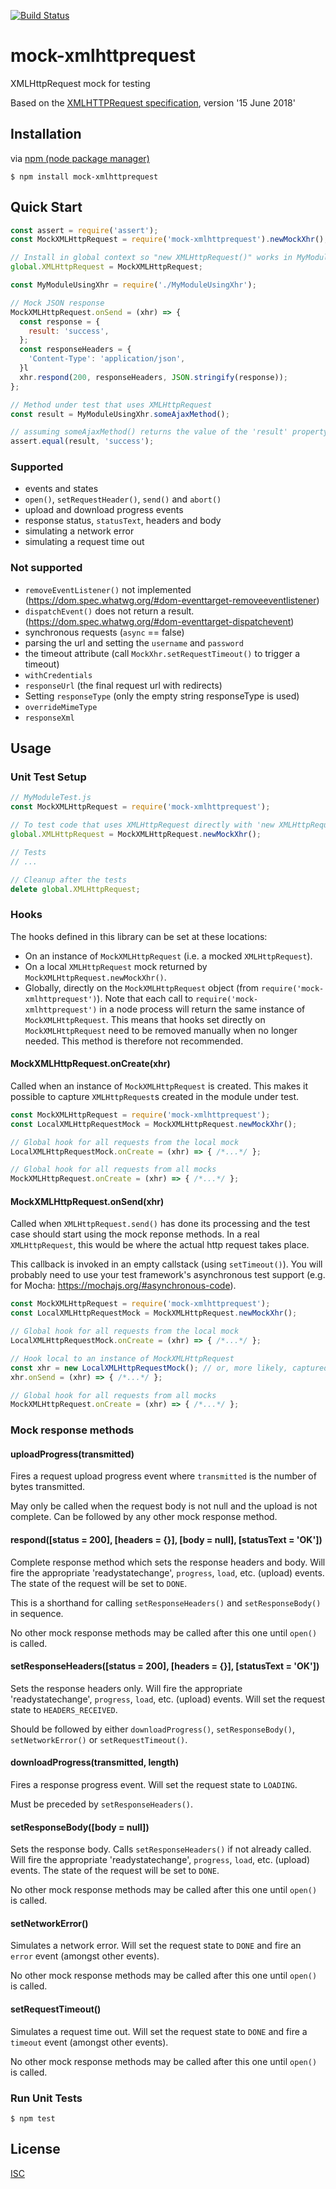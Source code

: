 [![Build Status](https://travis-ci.org/berniegp/mock-xmlhttprequest.svg?branch=master)](https://travis-ci.org/berniegp/mock-xmlhttprequest)

# mock-xmlhttprequest
XMLHttpRequest mock for testing

Based on the [XMLHTTPRequest specification](https://xhr.spec.whatwg.org), version '15 June 2018'

## Installation
via [npm (node package manager)](https://github.com/npm/npm)

	$ npm install mock-xmlhttprequest

## Quick Start
```javascript
const assert = require('assert');
const MockXMLHttpRequest = require('mock-xmlhttprequest').newMockXhr();

// Install in global context so "new XMLHttpRequest()" works in MyModuleUsingXhr
global.XMLHttpRequest = MockXMLHttpRequest;

const MyModuleUsingXhr = require('./MyModuleUsingXhr');

// Mock JSON response
MockXMLHttpRequest.onSend = (xhr) => {
  const response = {
    result: 'success',
  };
  const responseHeaders = {
    'Content-Type': 'application/json',
  }l
  xhr.respond(200, responseHeaders, JSON.stringify(response));
};

// Method under test that uses XMLHttpRequest
const result = MyModuleUsingXhr.someAjaxMethod();

// assuming someAjaxMethod() returns the value of the 'result' property
assert.equal(result, 'success');
```

### Supported
- events and states
- `open()`, `setRequestHeader()`, `send()` and `abort()`
- upload and download progress events
- response status, `statusText`, headers and body
- simulating a network error
- simulating a request time out

### Not supported
- `removeEventListener()` not implemented (https://dom.spec.whatwg.org/#dom-eventtarget-removeeventlistener)
- `dispatchEvent()` does not return a result. (https://dom.spec.whatwg.org/#dom-eventtarget-dispatchevent)
- synchronous requests (`async` == false)
- parsing the url and setting the `username` and `password`
- the timeout attribute (call `MockXhr.setRequestTimeout()` to trigger a timeout)
- `withCredentials`
- `responseUrl` (the final request url with redirects)
- Setting `responseType` (only the empty string responseType is used)
- `overrideMimeType`
- `responseXml`

## Usage

### Unit Test Setup
```javascript
// MyModuleTest.js
const MockXMLHttpRequest = require('mock-xmlhttprequest');

// To test code that uses XMLHttpRequest directly with 'new XMLHttpRequest()'
global.XMLHttpRequest = MockXMLHttpRequest.newMockXhr();

// Tests
// ...

// Cleanup after the tests
delete global.XMLHttpRequest;
```

### Hooks

The hooks defined in this library can be set at these locations:
- On an instance of `MockXMLHttpRequest` (i.e. a mocked `XMLHttpRequest`).
- On a local `XMLHttpRequest` mock returned by `MockXMLHttpRequest.newMockXhr()`.
- Globally, directly on the `MockXMLHttpRequest` object (from `require('mock-xmlhttprequest')`). Note that each call to `require('mock-xmlhttprequest')` in a node process will return the same instance of `MockXMLHttpRequest`. This means that hooks set directly on `MockXMLHttpRequest` need to be removed manually when no longer needed. This method is therefore not recommended.

#### MockXMLHttpRequest.onCreate(xhr)
Called when an instance of `MockXMLHttpRequest` is created. This makes it possible to capture `XMLHttpRequest`s created in the module under test.

```javascript
const MockXMLHttpRequest = require('mock-xmlhttprequest');
const LocalXMLHttpRequestMock = MockXMLHttpRequest.newMockXhr();

// Global hook for all requests from the local mock
LocalXMLHttpRequestMock.onCreate = (xhr) => { /*...*/ };

// Global hook for all requests from all mocks
MockXMLHttpRequest.onCreate = (xhr) => { /*...*/ };
```

#### MockXMLHttpRequest.onSend(xhr)
Called when `XMLHttpRequest.send()` has done its processing and the test case should start using the mock reponse methods. In a real `XMLHttpRequest`, this would be where the actual http request takes place.

This callback is invoked in an empty callstack (using `setTimeout()`). You will probably need to use your test framework's asynchronous test support (e.g. for Mocha: https://mochajs.org/#asynchronous-code).

```javascript
const MockXMLHttpRequest = require('mock-xmlhttprequest');
const LocalXMLHttpRequestMock = MockXMLHttpRequest.newMockXhr();

// Global hook for all requests from the local mock
LocalXMLHttpRequestMock.onCreate = (xhr) => { /*...*/ };

// Hook local to an instance of MockXMLHttpRequest
const xhr = new LocalXMLHttpRequestMock(); // or, more likely, captured in the onCreate() hook
xhr.onSend = (xhr) => { /*...*/ };

// Global hook for all requests from all mocks
MockXMLHttpRequest.onCreate = (xhr) => { /*...*/ };
```

### Mock response methods

#### uploadProgress(transmitted)
Fires a request upload progress event where `transmitted` is the number of bytes transmitted.

May only be called when the request body is not null and the upload is not complete. Can be followed by any other mock response method.

#### respond([status = 200], [headers = {}], [body = null], [statusText = 'OK'])
Complete response method which sets the response headers and body. Will fire the appropriate 'readystatechange', `progress`, `load`, etc. (upload) events. The state of the request will be set to `DONE`.

This is a shorthand for calling `setResponseHeaders()` and `setResponseBody()` in sequence.

No other mock response methods may be called after this one until `open()` is called.

#### setResponseHeaders([status = 200], [headers = {}], [statusText = 'OK'])
Sets the response headers only. Will fire the appropriate 'readystatechange', `progress`, `load`, etc. (upload) events. Will set the request state to `HEADERS_RECEIVED`.

Should be followed by either `downloadProgress()`, `setResponseBody()`, `setNetworkError()` or `setRequestTimeout()`.

#### downloadProgress(transmitted, length)
Fires a response progress event. Will set the request state to `LOADING`.

Must be preceded by `setResponseHeaders()`.

#### setResponseBody([body = null])
Sets the response body. Calls `setResponseHeaders()` if not already called. Will fire the appropriate 'readystatechange', `progress`, `load`, etc. (upload) events. The state of the request will be set to `DONE`.

No other mock response methods may be called after this one until `open()` is called.

#### setNetworkError()
Simulates a network error. Will set the request state to `DONE` and fire an `error` event  (amongst other events).

No other mock response methods may be called after this one until `open()` is called.

#### setRequestTimeout()
Simulates a request time out. Will set the request state to `DONE` and fire a `timeout` event  (amongst other events).

No other mock response methods may be called after this one until `open()` is called.

### Run Unit Tests

	$ npm test


## License

[ISC](LICENSE)
